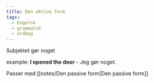 ```yaml
---
title: Den aktive form
tags:
  - Engelsk
  - grammatik
  - ordbog
---
```


Subjektet gør noget

example:
**I opened the door** - Jeg gør noget.

Passer med [[notes/Den passive form|Den passive form]]